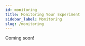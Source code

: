 ```yaml
---
id: monitoring
title: Monitoring Your Experiment
sidebar_label: Monitoring
slug: /monitoring
---
```


Coming soon!